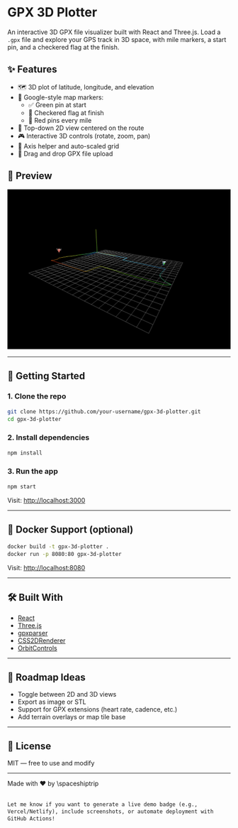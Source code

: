 # GPX 3D Plotter

An interactive 3D GPX file visualizer built with React and Three.js. Load a `.gpx` file and explore your GPS track in 3D space, with mile markers, a start pin, and a checkered flag at the finish.

## ✨ Features

- 🗺️ 3D plot of latitude, longitude, and elevation
- 📍 Google-style map markers:
  - ✅ Green pin at start
  - 🏁 Checkered flag at finish
  - 🔴 Red pins every mile
- 📏 Top-down 2D view centered on the route
- 🎮 Interactive 3D controls (rotate, zoom, pan)
- 🧭 Axis helper and auto-scaled grid
- 📁 Drag and drop GPX file upload

## 📸 Preview

![GPX 3D Plot Screenshot](public/screenshot.png)

---

## 🚀 Getting Started

### 1. Clone the repo

```bash
git clone https://github.com/your-username/gpx-3d-plotter.git
cd gpx-3d-plotter
````

### 2. Install dependencies

```bash
npm install
```

### 3. Run the app

```bash
npm start
```

Visit: [http://localhost:3000](http://localhost:3000)

---

## 🐳 Docker Support (optional)

```bash
docker build -t gpx-3d-plotter .
docker run -p 8080:80 gpx-3d-plotter
```

Visit: [http://localhost:8080](http://localhost:8080)

---

## 🛠️ Built With

* [React](https://reactjs.org/)
* [Three.js](https://threejs.org/)
* [gpxparser](https://www.npmjs.com/package/gpxparser)
* [CSS2DRenderer](https://threejs.org/docs/#examples/en/renderers/CSS2DRenderer)
* [OrbitControls](https://threejs.org/docs/#examples/en/controls/OrbitControls)

---

## 📌 Roadmap Ideas

* Toggle between 2D and 3D views
* Export as image or STL
* Support for GPX extensions (heart rate, cadence, etc.)
* Add terrain overlays or map tile base

---

## 📄 License

MIT — free to use and modify

---

Made with ❤️ by \spaceshiptrip

```

Let me know if you want to generate a live demo badge (e.g., Vercel/Netlify), include screenshots, or automate deployment with GitHub Actions!
```

